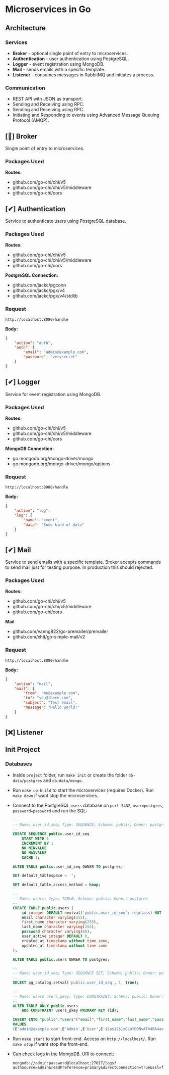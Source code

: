 # Microservices in Go

## Architecture

### Services

- **Broker** -  optional single point of entry to microservices.
- **Authentication** - user authentication using PostgreSQL.
- **Logger** - event registration using MongoDB.
- **Mail** - sends emails with a specific template.
- **Listener** - consumes messages in RabbitMQ and initiates a process.

### Communication

- REST API with JSON as transport.
- Sending and Receiving using RPC.
- Sending and Receiving using RPC.
- Initiating and Responding to events using Advanced Message Queuing Protocol (AMQP).

## [📌] Broker
Single point of entry to microservices.

### Packages Used
**Routes:**
- github.com/go-chi/chi/v5
- github.com/go-chi/chi/v5/middleware
- github.com/go-chi/cors

## [✔] Authentication
Service to authenticate users using PostgreSQL database.

### Packages Used
**Routes:**
- github.com/go-chi/chi/v5
- github.com/go-chi/chi/v5/middleware
- github.com/go-chi/cors

**PostgreSQL Connection:**
- github.com/jackc/pgconn
- github.com/jackc/pgx/v4
- github.com/jackc/pgx/v4/stdlib

### Request
`http://localhost:8080/handle`

**Body:**
```json
{
    "action": "auth",
    "auth": {
        "email": "admin@example.com",
        "password": "verysecret"
    }
}
```

## [✔] Logger
Service for event registration using MongoDB.

### Packages Used
**Routes:**
- github.com/go-chi/chi/v5
- github.com/go-chi/chi/v5/middleware
- github.com/go-chi/cors

**MongoDB Connection:**
- go.mongodb.org/mongo-driver/mongo
- go.mongodb.org/mongo-driver/mongo/options

### Request
`http://localhost:8080/handle`

**Body:**
```json
{
    "action": "log",
    "log": {
        "name": "event",
        "data": "Some kind of data"
    }
}
```

## [✔] Mail
Service to send emails with a specific template.
Broker accepts commands to send mail just for testing purpose. In production this should rejected.

### Packages Used
**Routes:**
- github.com/go-chi/chi/v5
- github.com/go-chi/chi/v5/middleware
- github.com/go-chi/cors

**Mail**
- github.com/vanng822/go-premailer/premailer
- github.com/xhit/go-simple-mail/v2

### Request
`http://localhost:8080/handle`

**Body:**
```json
{
    "action": "mail",
    "mail": {
        "from": "me@example.com",
        "to": "you@there.com",
        "subject": "Test email",
        "message": "Hello world!"
    }
}
```

## [❌] Listener

## Init Project
### Databases
- Inside `project` folder, run `make init` or create the folder `db-data/postgres` and `db-data/mongo`.

- Run `make up-build` to start the microservices (requires Docker). Run `make down` if want stop the microservices.

- Connect to the PostgreSQL `users` database on `port 5432`, `user=postgres`, `password=password` and run the SQL:

    ```sql
    --
    -- Name: user_id_seq; Type: SEQUENCE; Schema: public; Owner: postgres
    --
    CREATE SEQUENCE public.user_id_seq
        START WITH 1
        INCREMENT BY 1
        NO MINVALUE
        NO MAXVALUE
        CACHE 1;

    ALTER TABLE public.user_id_seq OWNER TO postgres;

    SET default_tablespace = '';

    SET default_table_access_method = heap;

    --
    -- Name: users; Type: TABLE; Schema: public; Owner: postgres
    --
    CREATE TABLE public.users (
        id integer DEFAULT nextval('public.user_id_seq'::regclass) NOT NULL,
        email character varying(255),
        first_name character varying(255),
        last_name character varying(255),
        password character varying(60),
        user_active integer DEFAULT 0,
        created_at timestamp without time zone,
        updated_at timestamp without time zone
    );

    ALTER TABLE public.users OWNER TO postgres;

    --
    -- Name: user_id_seq; Type: SEQUENCE SET; Schema: public; Owner: postgres
    --
    SELECT pg_catalog.setval('public.user_id_seq', 1, true);

    --
    -- Name: users users_pkey; Type: CONSTRAINT; Schema: public; Owner: postgres
    --
    ALTER TABLE ONLY public.users
        ADD CONSTRAINT users_pkey PRIMARY KEY (id);

    INSERT INTO "public"."users"("email","first_name","last_name","password","user_active","created_at","updated_at")
    VALUES
    (E'admin@example.com',E'Admin',E'User',E'$2a$12$1zGLuYDDNvATh4RA4avbKuheAMpb1svexSzrQm7up.bnpwQHs0jNe',1,E'2022-03-14 00:00:00',E'2022-03-14 00:00:00');
    ```

- Run `make start` to start front-end. Access on `http://localhost/`. Run `make stop` if want stop the front-end.

- Can check logs in the MongoDB. URI to connect: 
    ```
    mongodb://admin:password@localhost:27017/logs?authSource=admin&readPreference=primary&directConnection=true&ssl=false
    ```